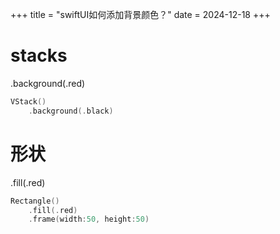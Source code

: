 +++
title = "swiftUI如何添加背景颜色？"
date = 2024-12-18
+++

# stacks

.background(.red)


```swift
VStack()
	.background(.black)
```

# 形状

.fill(.red)

```swift
Rectangle()
	.fill(.red)
	.frame(width:50, height:50)
```
